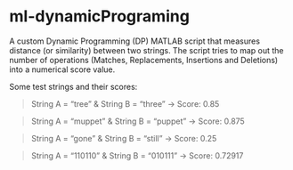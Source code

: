 # ml-dynamicPrograming
A custom Dynamic Programming (DP) MATLAB script that measures distance (or similarity) between two strings.
The script tries to map out the number of operations (Matches, Replacements, Insertions and Deletions) into a numerical score value.

Some test strings and their scores:
> String A = “tree” & String B = “three” -> Score: 0.85

> String A = “muppet” & String B = “puppet” -> Score: 0.875

> String A = “gone” & String B = “still” -> Score: 0.25

> String A = “110110” & String B = “010111” -> Score: 0.72917

